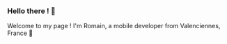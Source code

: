 ### Hello there ! 👋
Welcome to my page ! I'm Romain, a mobile developer from Valenciennes, France 🍤



